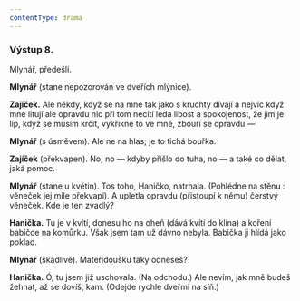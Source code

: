 ```yaml
---
contentType: drama
---
```


### Výstup 8.

Mlynář, předešlí.

**Mlynář** (stane nepozorován ve dveřích mlýnice).

**Zajíček.** Ale někdy, když se na mne tak jako s kruchty dívají a nejvíc když mne litují ale opravdu nic při tom necítí leda libost a spokojenost, že jim je lip, když se musím krčit, vykřikne to ve mně, zbouří se opravdu —

**Mlynář** (s úsměvem). Ale ne na hlas; je to tichá bouřka.

**Zajíček** (překvapen). No, no — kdyby přišlo do tuha, no — a také co dělat, jaká pomoc.

**Mlynář** (stane u květin). Tos toho, Haničko, natrhala. (Pohlédne na stěnu : věneček jej mile překvapí). A upletla opravdu (přistoupí k němu) čerstvý věneček. Kde je ten zvadlý?

**Hanička.** Tu je v kvítí, donesu ho na oheň (dává kvítí do klína) a koření babičce na komůrku. Však jsem tam už dávno nebyla. Babička ji hlídá jako poklad.

**Mlynář** (škádlivě). Mateřídoušku taky odneseš?

**Hanička.** Ó, tu jsem již uschovala. (Na odchodu.) Ale nevím, jak mně budeš žehnat, až se dovíš, kam. (Odejde rychle dveřmi na síň.)
